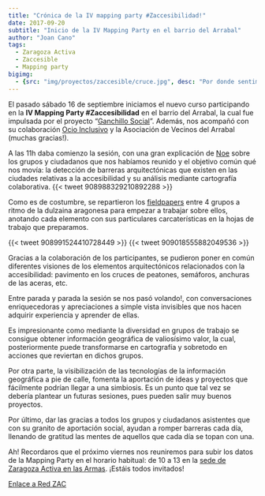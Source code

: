 ```yaml
---
title: "Crónica de la IV mapping party #Zaccesibilidad!"
date: 2017-09-20
subtitle: "Inicio de la IV Mapping Party en el barrio del Arrabal"
author: "Joan Cano"
tags:
  - Zaragoza Activa
  - Zaccesible
  - Mapping party
bigimg:
  - {src: "img/proyectos/zaccesible/cruce.jpg", desc: "Por donde sentimos, caminamos. Fuente: M. Sevilla (CC-SA)"}
---
```


El pasado sábado 16 de septiembre iniciamos el nuevo curso participando en la **IV Mapping Party #Zaccesibilidad** en el barrio del Arrabal, la cual fue impulsada por el proyecto “[Ganchillo Social](https://elganchillosocial.wordpress.com/)”.
Además, nos acompañó con su colaboración [Ocio Inclusivo](https://ocioinclusivoarrabal.wordpress.com/) y la Asociación de Vecinos del Arrabal (muchas gracias!).

A las 11h daba comienzo la sesión, con una gran explicación de [Noe](https://twitter.com/ganchillosocial) sobre los grupos y ciudadanos que nos habíamos reunido y el objetivo común qué nos movía: la detección de barreras arquitectónicas que existen en las ciudades relativas a la accesibilidad y su análisis mediante cartografía colaborativa.
{{< tweet 908988329210892288 >}}

Como es de costumbre, se repartieron los [fieldpapers](http://fieldpapers.org/atlases/3p5u7pu2) entre 4 grupos a ritmo de la dulzaina aragonesa para empezar a trabajar sobre ellos, anotando cada elemento con sus particulares carcaterísticas en la hojas de trabajo que preparamos.

{{< tweet 908991524410728449 >}}
{{< tweet 909018555882049536 >}}

Gracias a la colaboración de los participantes, se pudieron poner en común diferentes visiones de los elementos arquitectónicos relacionados con la accesibilidad: pavimento en los cruces de peatones, semáforos, anchuras de las aceras, etc.

Entre parada y parada la sesión se nos pasó volando!, con conversaciones enriquecedoras y apreciaciones a simple vista invisibles que nos hacen adquirir experiencia y aprender de ellas.

Es impresionante como mediante la diversidad en grupos de trabajo se consigue obtener información geográfica de valiosísimo valor, la cual, posteriormente puede transformarse en cartografía y sobretodo en acciones que reviertan en dichos grupos.

Por otra parte, la visibilización de las tecnologías de la información geográfica a pie de calle, fomenta la aportación de ideas y proyectos que fácilmente podrían llegar a una simbiosis. Es un punto que tal vez se debería plantear un futuras sesiones, pues pueden salir muy buenos proyectos.

Por último, dar las gracias a todos los grupos y ciudadanos asistentes que con su granito de aportación social, ayudan a romper barreras cada día, llenando de gratitud las mentes de aquellos que cada día se topan con una.

Ah! Recordaros que el próximo viernes nos reuniremos para subir los datos de la Mapping Party en el horario habitual: de 10 a 13 en la [sede de Zaragoza Activa en las Armas](http://www.openstreetmap.org/node/2353638893). ¡Estáis todos invitados!

[Enlace a Red ZAC](https://www.zaragoza.es/zac/events/41942;jsessionid=5651e421351058aaa74f222d2f38b56ccd3484da96d156d2297688218346c0b6.e34LaxmMchmNe34Lch0PchiSax90)
